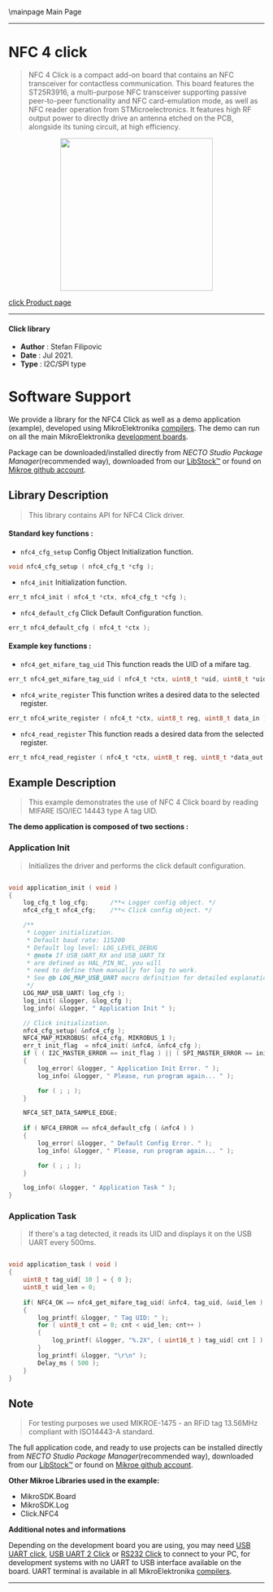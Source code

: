 \mainpage Main Page

---
# NFC 4 click

> NFC 4 Click is a compact add-on board that contains an NFC transceiver for contactless communication. This board features the ST25R3916, a multi-purpose NFC transceiver supporting passive peer-to-peer functionality and NFC card-emulation mode, as well as NFC reader operation from STMicroelectronics. It features high RF output power to directly drive an antenna etched on the PCB, alongside its tuning circuit, at high efficiency.

<p align="center">
  <img src="https://download.mikroe.com/images/click_for_ide/nfc4_click.png" height=300px>
</p>

[click Product page](https://www.mikroe.com/nfc-4-click)

---


#### Click library

- **Author**        : Stefan Filipovic
- **Date**          : Jul 2021.
- **Type**          : I2C/SPI type


# Software Support

We provide a library for the NFC4 Click
as well as a demo application (example), developed using MikroElektronika
[compilers](https://www.mikroe.com/necto-studio).
The demo can run on all the main MikroElektronika [development boards](https://www.mikroe.com/development-boards).

Package can be downloaded/installed directly from *NECTO Studio Package Manager*(recommended way), downloaded from our [LibStock&trade;](https://libstock.mikroe.com) or found on [Mikroe github account](https://github.com/MikroElektronika/mikrosdk_click_v2/tree/master/clicks).

## Library Description

> This library contains API for NFC4 Click driver.

#### Standard key functions :

- `nfc4_cfg_setup` Config Object Initialization function.
```c
void nfc4_cfg_setup ( nfc4_cfg_t *cfg );
```

- `nfc4_init` Initialization function.
```c
err_t nfc4_init ( nfc4_t *ctx, nfc4_cfg_t *cfg );
```

- `nfc4_default_cfg` Click Default Configuration function.
```c
err_t nfc4_default_cfg ( nfc4_t *ctx );
```

#### Example key functions :

- `nfc4_get_mifare_tag_uid` This function reads the UID of a mifare tag.
```c
err_t nfc4_get_mifare_tag_uid ( nfc4_t *ctx, uint8_t *uid, uint8_t *uid_len );
```

- `nfc4_write_register` This function writes a desired data to the selected register.
```c
err_t nfc4_write_register ( nfc4_t *ctx, uint8_t reg, uint8_t data_in );
```

- `nfc4_read_register` This function reads a desired data from the selected register.
```c
err_t nfc4_read_register ( nfc4_t *ctx, uint8_t reg, uint8_t *data_out );
```

## Example Description

> This example demonstrates the use of NFC 4 Click board by reading MIFARE ISO/IEC 14443 type A tag UID.

**The demo application is composed of two sections :**

### Application Init

> Initializes the driver and performs the click default configuration.

```c

void application_init ( void )
{
    log_cfg_t log_cfg;      /**< Logger config object. */
    nfc4_cfg_t nfc4_cfg;    /**< Click config object. */

    /** 
     * Logger initialization.
     * Default baud rate: 115200
     * Default log level: LOG_LEVEL_DEBUG
     * @note If USB_UART_RX and USB_UART_TX 
     * are defined as HAL_PIN_NC, you will 
     * need to define them manually for log to work. 
     * See @b LOG_MAP_USB_UART macro definition for detailed explanation.
     */
    LOG_MAP_USB_UART( log_cfg );
    log_init( &logger, &log_cfg );
    log_info( &logger, " Application Init " );

    // Click initialization.
    nfc4_cfg_setup( &nfc4_cfg );
    NFC4_MAP_MIKROBUS( nfc4_cfg, MIKROBUS_1 );
    err_t init_flag  = nfc4_init( &nfc4, &nfc4_cfg );
    if ( ( I2C_MASTER_ERROR == init_flag ) || ( SPI_MASTER_ERROR == init_flag ) )
    {
        log_error( &logger, " Application Init Error. " );
        log_info( &logger, " Please, run program again... " );

        for ( ; ; );
    }

    NFC4_SET_DATA_SAMPLE_EDGE;
    
    if ( NFC4_ERROR == nfc4_default_cfg ( &nfc4 ) )
    {
        log_error( &logger, " Default Config Error. " );
        log_info( &logger, " Please, run program again... " );

        for ( ; ; );
    }

    log_info( &logger, " Application Task " );
}

```

### Application Task

> If there's a tag detected, it reads its UID and displays it on the USB UART every 500ms.

```c

void application_task ( void )
{
    uint8_t tag_uid[ 10 ] = { 0 };
    uint8_t uid_len = 0;
    
    if( NFC4_OK == nfc4_get_mifare_tag_uid( &nfc4, tag_uid, &uid_len ) )
    {
        log_printf( &logger, " Tag UID: " );
        for ( uint8_t cnt = 0; cnt < uid_len; cnt++ )
        {
            log_printf( &logger, "%.2X", ( uint16_t ) tag_uid[ cnt ] );
        }
        log_printf( &logger, "\r\n" );
        Delay_ms ( 500 );
    }
}

```

## Note

> For testing purposes we used MIKROE-1475 - an RFiD tag 13.56MHz compliant with ISO14443-A standard.

The full application code, and ready to use projects can be installed directly from *NECTO Studio Package Manager*(recommended way), downloaded from our [LibStock&trade;](https://libstock.mikroe.com) or found on [Mikroe github account](https://github.com/MikroElektronika/mikrosdk_click_v2/tree/master/clicks).

**Other Mikroe Libraries used in the example:**

- MikroSDK.Board
- MikroSDK.Log
- Click.NFC4

**Additional notes and informations**

Depending on the development board you are using, you may need
[USB UART click](https://www.mikroe.com/usb-uart-click),
[USB UART 2 Click](https://www.mikroe.com/usb-uart-2-click) or
[RS232 Click](https://www.mikroe.com/rs232-click) to connect to your PC, for
development systems with no UART to USB interface available on the board. UART
terminal is available in all MikroElektronika
[compilers](https://shop.mikroe.com/compilers).

---
